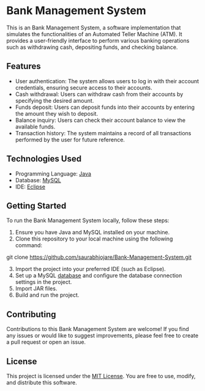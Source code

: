 # Bank Management System

This is an Bank Management System, a software implementation that simulates the functionalities of an Automated Teller Machine (ATM). It provides a user-friendly interface to perform various banking operations such as withdrawing cash, depositing funds, and checking balance.

## Features

- User authentication: The system allows users to log in with their account credentials, ensuring secure access to their accounts.
- Cash withdrawal: Users can withdraw cash from their accounts by specifying the desired amount.
- Funds deposit: Users can deposit funds into their accounts by entering the amount they wish to deposit.
- Balance inquiry: Users can check their account balance to view the available funds.
- Transaction history: The system maintains a record of all transactions performed by the user for future reference.

## Technologies Used

- Programming Language: [Java](https://www.java.com/)
- Database: [MySQL](https://www.mysql.com/)
- IDE: [Eclipse](https://www.eclipse.org/)

## Getting Started

To run the Bank Management System locally, follow these steps:

1. Ensure you have Java and MySQL installed on your machine.
2. Clone this repository to your local machine using the following command:

git clone https://github.com/saurabhjojare/Bank-Management-System.git

3. Import the project into your preferred IDE (such as Eclipse).
4. Set up a MySQL [database](https://github.com/saurabhjojare/Bank-Management-System/blob/main/src/database/tables.sql) and configure the database connection settings in the project.
5. Import JAR files.
6. Build and run the project.

## Contributing

Contributions to this Bank Management System are welcome! If you find any issues or would like to suggest improvements, please feel free to create a pull request or open an issue.

## License

This project is licensed under the [MIT License](LICENSE). You are free to use, modify, and distribute this software.
